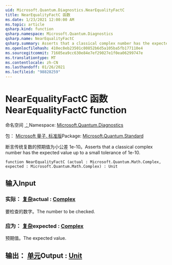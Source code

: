 ```yaml
---
uid: Microsoft.Quantum.Diagnostics.NearEqualityFactC
title: NearEqualityFactC 函数
ms.date: 1/23/2021 12:00:00 AM
ms.topic: article
qsharp.kind: function
qsharp.namespace: Microsoft.Quantum.Diagnostics
qsharp.name: NearEqualityFactC
qsharp.summary: Asserts that a classical complex number has the expected value up to a small tolerance of 1e-10.
ms.openlocfilehash: 410ec8eb23501c80852b6d5a105ba5fb177110e4
ms.sourcegitcommit: 71605ea9cc630e84e7ef29027e1f0ea06299747e
ms.translationtype: MT
ms.contentlocale: zh-CN
ms.lasthandoff: 01/26/2021
ms.locfileid: "98828259"
---
```

# <a name="nearequalityfactc-function"></a><span data-ttu-id="6163f-102">NearEqualityFactC 函数</span><span class="sxs-lookup"><span data-stu-id="6163f-102">NearEqualityFactC function</span></span>

<span data-ttu-id="6163f-103">命名空间 [：](xref:Microsoft.Quantum.Diagnostics)</span><span class="sxs-lookup"><span data-stu-id="6163f-103">Namespace: [Microsoft.Quantum.Diagnostics](xref:Microsoft.Quantum.Diagnostics)</span></span>

<span data-ttu-id="6163f-104">包： [Microsoft 量子. 标准版](https://nuget.org/packages/Microsoft.Quantum.Standard)</span><span class="sxs-lookup"><span data-stu-id="6163f-104">Package: [Microsoft.Quantum.Standard](https://nuget.org/packages/Microsoft.Quantum.Standard)</span></span>


<span data-ttu-id="6163f-105">断言传统复数的预期值为小公差 1e-10。</span><span class="sxs-lookup"><span data-stu-id="6163f-105">Asserts that a classical complex number has the expected value up to a small tolerance of 1e-10.</span></span>

```qsharp
function NearEqualityFactC (actual : Microsoft.Quantum.Math.Complex, expected : Microsoft.Quantum.Math.Complex) : Unit
```


## <a name="input"></a><span data-ttu-id="6163f-106">输入</span><span class="sxs-lookup"><span data-stu-id="6163f-106">Input</span></span>

### <a name="actual--complex"></a><span data-ttu-id="6163f-107">实际： [复杂](xref:Microsoft.Quantum.Math.Complex)</span><span class="sxs-lookup"><span data-stu-id="6163f-107">actual : [Complex](xref:Microsoft.Quantum.Math.Complex)</span></span>

<span data-ttu-id="6163f-108">要检查的数字。</span><span class="sxs-lookup"><span data-stu-id="6163f-108">The number to be checked.</span></span>


### <a name="expected--complex"></a><span data-ttu-id="6163f-109">应为： [复杂](xref:Microsoft.Quantum.Math.Complex)</span><span class="sxs-lookup"><span data-stu-id="6163f-109">expected : [Complex](xref:Microsoft.Quantum.Math.Complex)</span></span>

<span data-ttu-id="6163f-110">预期值。</span><span class="sxs-lookup"><span data-stu-id="6163f-110">The expected value.</span></span>



## <a name="output--unit"></a><span data-ttu-id="6163f-111">输出： [单元](xref:microsoft.quantum.lang-ref.unit)</span><span class="sxs-lookup"><span data-stu-id="6163f-111">Output : [Unit](xref:microsoft.quantum.lang-ref.unit)</span></span>

